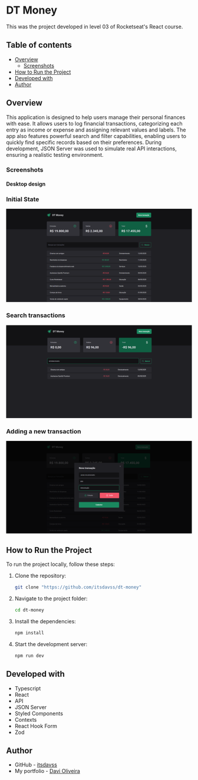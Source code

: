 # DT Money

This was the project developed in level 03 of Rocketseat's React course.

## Table of contents

- [Overview](#overview)
  - [Screenshots](#screenshots)
- [How to Run the Project](#how-to-run-the-project)
- [Developed with](#developed-with)
- [Author](#author)

## Overview

This application is designed to help users manage their personal finances with ease. It allows users to log financial transactions, categorizing each entry as income or expense and assigning relevant values and labels. The app also features powerful search and filter capabilities, enabling users to quickly find specific records based on their preferences. During development, JSON Server was used to simulate real API interactions, ensuring a realistic testing environment.

### Screenshots

#### Desktop design

### Initial State
![](screenshots/desktop_1.png)

### Search transactions
![](screenshots/desktop_2.png)

### Adding a new transaction
![](screenshots/desktop_3.png)

## How to Run the Project

To run the project locally, follow these steps:

1. Clone the repository:
   ```bash
   git clone "https://github.com/itsdavss/dt-money"

2. Navigate to the project folder:
   ```bash
   cd dt-money

3. Install the dependencies:
   ```bash
   npm install

4. Start the development server:
   ```bash
   npm run dev

## Developed with

- Typescript 
- React
- API
- JSON Server
- Styled Components
- Contexts
- React Hook Form
- Zod

## Author

- GitHub - [itsdavss](https://github.com/itsdavss)
- My portfolio - [Davi Oliveira](https://itsdavss.github.io/portfolio-davi/)
